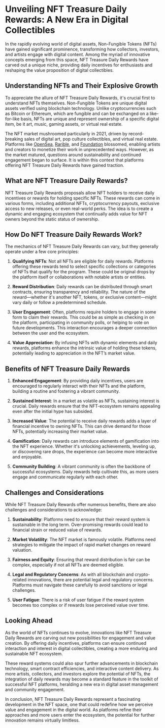# Unveiling NFT Treasure Daily Rewards: A New Era in Digital Collectibles

In the rapidly evolving world of digital assets, Non-Fungible Tokens (NFTs) have gained significant prominence, transforming how collectors, investors, and artists engage with digital content. Among the myriad of innovative concepts emerging from this space, NFT Treasure Daily Rewards have carved out a unique niche, providing daily incentives for enthusiasts and reshaping the value proposition of digital collectibles.

## Understanding NFTs and Their Explosive Growth

To appreciate the allure of NFT Treasure Daily Rewards, it's crucial first to understand NFTs themselves. Non-Fungible Tokens are unique digital assets verified using blockchain technology. Unlike cryptocurrencies such as Bitcoin or Ethereum, which are fungible and can be exchanged on a like-for-like basis, NFTs are unique and represent ownership of a specific digital item, be it art, music, gaming assets, or virtual real estate.

The NFT market mushroomed particularly in 2021, driven by record-breaking sales of digital art, pop culture collectibles, and virtual real estate. Platforms like [OpenSea](https://opensea.io/), [Rarible](https://rarible.com/), and [Foundation](https://foundation.app/) blossomed, enabling artists and creators to monetize their work in unprecedented ways. However, as the market matured, questions around sustainability and continued engagement began to surface. It is within this context that platforms offering NFT Treasure Daily Rewards have gained traction.

## What are NFT Treasure Daily Rewards?

NFT Treasure Daily Rewards proposals allow NFT holders to receive daily incentives or rewards for holding specific NFTs. These rewards can come in various forms, including additional NFTs, cryptocurrency payouts, exclusive access to new releases, or even real-world perks. The idea is to create a dynamic and engaging ecosystem that continually adds value for NFT owners beyond the static status of ownership.

## How Do NFT Treasure Daily Rewards Work?

The mechanics of NFT Treasure Daily Rewards can vary, but they generally operate under a few core principles:

1. **Qualifying NFTs**: Not all NFTs are eligible for daily rewards. Platforms offering these rewards tend to select specific collections or categories of NFTs that qualify for the program. These could be original drops by the platform itself or collaborations with notable artists or entities.

2. **Reward Distribution**: Daily rewards can be distributed through smart contracts, ensuring transparency and reliability. The nature of the reward—whether it's another NFT, tokens, or exclusive content—might vary daily or follow a predetermined schedule.

3. **User Engagement**: Often, platforms require holders to engage in some form to claim their rewards. This could be as simple as checking in on the platform, participating in community polls, or helping to vote on future developments. This interaction encourages a deeper connection between the user and the ecosystem.

4. **Value Appreciation**: By infusing NFTs with dynamic elements and daily rewards, platforms enhance the intrinsic value of holding these tokens, potentially leading to appreciation in the NFT’s market value.

## Benefits of NFT Treasure Daily Rewards

1. **Enhanced Engagement**: By providing daily incentives, users are encouraged to regularly interact with their NFTs and the platform, building a routine and fostering a vibrant community.

2. **Sustained Interest**: In a market as volatile as NFTs, sustaining interest is crucial. Daily rewards ensure that the NFT-ecosystem remains appealing even after the initial hype has subsided.

3. **Increased Value**: The potential to receive daily rewards adds a layer of financial incentive to owning NFTs. This can drive demand for those NFTs, potentially increasing their market value.

4. **Gamification**: Daily rewards can introduce elements of gamification into the NFT experience. Whether it's unlocking achievements, leveling up, or discovering rare drops, the experience can become more interactive and enjoyable.

5. **Community Building**: A vibrant community is often the backbone of successful ecosystems. Daily rewards help cultivate this, as more users engage and communicate regularly with each other.

## Challenges and Considerations

While NFT Treasure Daily Rewards offer numerous benefits, there are also challenges and considerations to acknowledge:

1. **Sustainability**: Platforms need to ensure that their reward system is sustainable in the long term. Over-promising rewards could lead to financial strain or reduced value of rewards.

2. **Market Volatility**: The NFT market is famously volatile. Platforms need strategies to mitigate the impact of rapid market changes on reward valuation.

3. **Fairness and Equity**: Ensuring that reward distribution is fair can be complex, especially if not all NFTs are deemed eligible.

4. **Legal and Regulatory Concerns**: As with all blockchain and crypto-related innovations, there are potential legal and regulatory concerns. Platforms must navigate these carefully to avoid sanctions or legal challenges.

5. **User Fatigue**: There is a risk of user fatigue if the reward system becomes too complex or if rewards lose perceived value over time.

## Looking Ahead

As the world of NFTs continues to evolve, innovations like NFT Treasure Daily Rewards are carving out new possibilities for engagement and value creation. By offering daily incentives, platforms can ensure continued interaction and interest in digital collectibles, creating a more enduring and sustainable NFT ecosystem.

These reward systems could also spur further advancements in blockchain technology, smart contract efficiencies, and interactive content delivery. As more artists, collectors, and investors explore the potential of NFTs, the integration of daily rewards may become a standard feature in the toolkit of successful NFT platforms, heralding a new era in digital asset management and community engagement.

In conclusion, NFT Treasure Daily Rewards represent a fascinating development in the NFT space, one that could redefine how we perceive value and engagement in the digital world. As platforms refine their approaches and more users enter the ecosystem, the potential for further innovation remains virtually limitless.